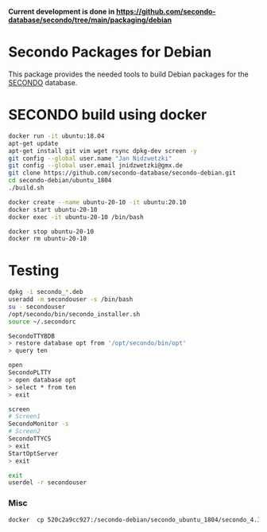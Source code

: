 

__Current development is done in https://github.com/secondo-database/secondo/tree/main/packaging/debian__




# Secondo Packages for Debian
This package provides the needed tools to build Debian packages for the [SECONDO](http://dna.fernuni-hagen.de/secondo/) database. 


# SECONDO build using docker
```bash
docker run -it ubuntu:18.04
apt-get update
apt-get install git vim wget rsync dpkg-dev screen -y
git config --global user.name "Jan Nidzwetzki"
git config --global user.email jnidzwetzki@gmx.de
git clone https://github.com/secondo-database/secondo-debian.git
cd secondo-debian/ubuntu_1804
./build.sh
```

```bash
docker create --name ubuntu-20-10 -it ubuntu:20.10
docker start ubuntu-20-10
docker exec -it ubuntu-20-10 /bin/bash

docker stop ubuntu-20-10
docker rm ubuntu-20-10
```

# Testing 
```bash
dpkg -i secondo_*.deb
useradd -m secondouser -s /bin/bash
su - secondouser
/opt/secondo/bin/secondo_installer.sh
source ~/.secondorc

SecondoTTYBDB
> restore database opt from '/opt/secondo/bin/opt'
> query ten

open 
SecondoPLTTY
> open database opt
> select * from ten
> exit

screen
# Screen1
SecondoMonitor -s
# Screen2
SecondoTTYCS
> exit
StartOptServer
> exit

exit
userdel -r secondouser
```

### Misc

```bash
docker  cp 520c2a9cc927:/secondo-debian/secondo_ubuntu_1804/secondo_4.1.3-1+ubuntu1804_amd64.deb .
```
